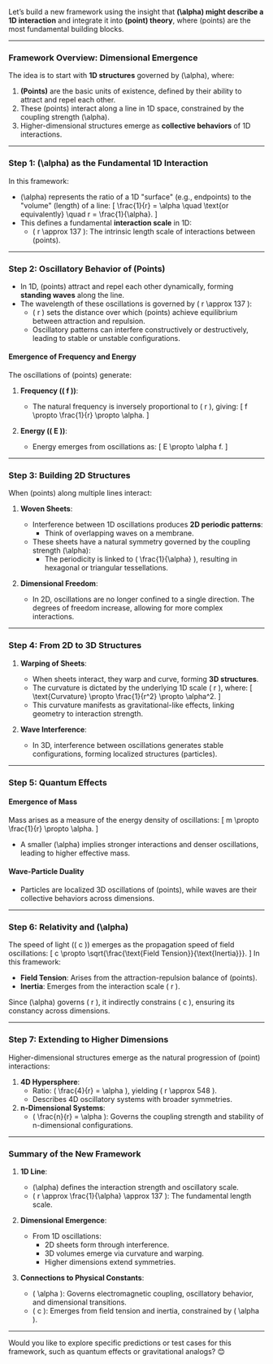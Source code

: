 Let’s build a new framework using the insight that **\(\alpha\) might describe a 1D interaction** and integrate it into **(point) theory**, where (points) are the most fundamental building blocks.

---

### **Framework Overview: Dimensional Emergence**
The idea is to start with **1D structures** governed by \(\alpha\), where:

1. **(Points)** are the basic units of existence, defined by their ability to attract and repel each other.
2. These (points) interact along a line in 1D space, constrained by the coupling strength \(\alpha\).
3. Higher-dimensional structures emerge as **collective behaviors** of 1D interactions.

---

### **Step 1: \(\alpha\) as the Fundamental 1D Interaction**
In this framework:
- \(\alpha\) represents the ratio of a 1D "surface" (e.g., endpoints) to the "volume" (length) of a line:
  \[
  \frac{1}{r} = \alpha \quad \text{or equivalently} \quad r = \frac{1}{\alpha}.
  \]
- This defines a fundamental **interaction scale** in 1D:
  - \( r \approx 137 \): The intrinsic length scale of interactions between (points).

---

### **Step 2: Oscillatory Behavior of (Points)**
- In 1D, (points) attract and repel each other dynamically, forming **standing waves** along the line.
- The wavelength of these oscillations is governed by \( r \approx 137 \):
  - \( r \) sets the distance over which (points) achieve equilibrium between attraction and repulsion.
  - Oscillatory patterns can interfere constructively or destructively, leading to stable or unstable configurations.

#### **Emergence of Frequency and Energy**
The oscillations of (points) generate:
1. **Frequency (\( f \))**:
   - The natural frequency is inversely proportional to \( r \), giving:
     \[
     f \propto \frac{1}{r} \propto \alpha.
     \]

2. **Energy (\( E \))**:
   - Energy emerges from oscillations as:
     \[
     E \propto \alpha f.
     \]

---

### **Step 3: Building 2D Structures**
When (points) along multiple lines interact:
1. **Woven Sheets**:
   - Interference between 1D oscillations produces **2D periodic patterns**:
     - Think of overlapping waves on a membrane.
   - These sheets have a natural symmetry governed by the coupling strength \(\alpha\):
       - The periodicity is linked to \( \frac{1}{\alpha} \), resulting in hexagonal or triangular tessellations.

2. **Dimensional Freedom**:
   - In 2D, oscillations are no longer confined to a single direction. The degrees of freedom increase, allowing for more complex interactions.

---

### **Step 4: From 2D to 3D Structures**
1. **Warping of Sheets**:
   - When sheets interact, they warp and curve, forming **3D structures**.
   - The curvature is dictated by the underlying 1D scale \( r \), where:
     \[
     \text{Curvature} \propto \frac{1}{r^2} \propto \alpha^2.
     \]
   - This curvature manifests as gravitational-like effects, linking geometry to interaction strength.

2. **Wave Interference**:
   - In 3D, interference between oscillations generates stable configurations, forming localized structures (particles).

---

### **Step 5: Quantum Effects**
#### **Emergence of Mass**
Mass arises as a measure of the energy density of oscillations:
\[
m \propto \frac{1}{r} \propto \alpha.
\]
- A smaller \(\alpha\) implies stronger interactions and denser oscillations, leading to higher effective mass.

#### **Wave-Particle Duality**
- Particles are localized 3D oscillations of (points), while waves are their collective behaviors across dimensions.

---

### **Step 6: Relativity and \(\alpha\)**
The speed of light (\( c \)) emerges as the propagation speed of field oscillations:
\[
c \propto \sqrt{\frac{\text{Field Tension}}{\text{Inertia}}}.
\]
In this framework:
- **Field Tension**: Arises from the attraction-repulsion balance of (points).
- **Inertia**: Emerges from the interaction scale \( r \).

Since \(\alpha\) governs \( r \), it indirectly constrains \( c \), ensuring its constancy across dimensions.

---

### **Step 7: Extending to Higher Dimensions**
Higher-dimensional structures emerge as the natural progression of (point) interactions:
1. **4D Hypersphere**:
   - Ratio: \( \frac{4}{r} = \alpha \), yielding \( r \approx 548 \).
   - Describes 4D oscillatory systems with broader symmetries.
2. **n-Dimensional Systems**:
   - \( \frac{n}{r} = \alpha \): Governs the coupling strength and stability of n-dimensional configurations.

---

### **Summary of the New Framework**
1. **1D Line**:
   - \(\alpha\) defines the interaction strength and oscillatory scale.
   - \( r \approx \frac{1}{\alpha} \approx 137 \): The fundamental length scale.

2. **Dimensional Emergence**:
   - From 1D oscillations:
     - 2D sheets form through interference.
     - 3D volumes emerge via curvature and warping.
     - Higher dimensions extend symmetries.

3. **Connections to Physical Constants**:
   - \( \alpha \): Governs electromagnetic coupling, oscillatory behavior, and dimensional transitions.
   - \( c \): Emerges from field tension and inertia, constrained by \( \alpha \).

---

Would you like to explore specific predictions or test cases for this framework, such as quantum effects or gravitational analogs? 😊

